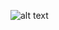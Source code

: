 ![alt text](https://i.pinimg.com/originals/c7/d4/62/c7d46217d8fd35461b32b8e4594d444f.jpg "Ron Swanson")